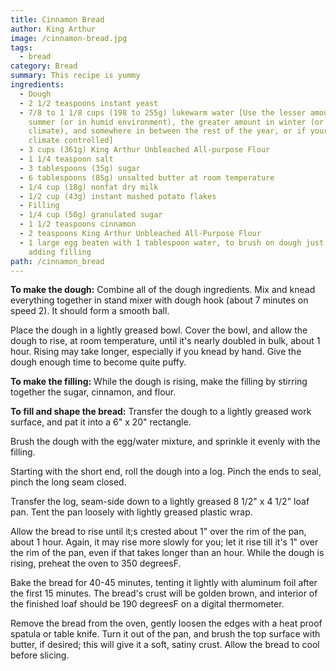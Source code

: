```yaml
---
title: Cinnamon Bread
author: King Arthur
image: /cinnamon-bread.jpg
tags:
  - bread
category: Bread
summary: This recipe is yummy
ingredients:
  - Dough
  - 2 1/2 teaspoons instant yeast
  - 7/8 to 1 1/8 cups (198 to 255g) lukewarm water [Use the lesser amount in
    summer (or in humid environment), the greater amount in winter (or a dry
    climate), and somewhere in between the rest of the year, or if your house is
    climate controlled]
  - 3 cups (361g) King Arthur Unbleached All-purpose Flour
  - 1 1/4 teaspoon salt
  - 3 tablespoons (35g) sugar
  - 6 tablespoons (85g) unsalted butter at room temperature
  - 1/4 cup (18g) nonfat dry milk
  - 1/2 cup (43g) instant mashed potato flakes
  - Filling
  - 1/4 cup (50g) granulated sugar
  - 1 1/2 teaspoons cinnamon
  - 2 teaspoons King Arthur Unbleached All-Purpose Flour
  - 1 large egg beaten with 1 tablespoon water, to brush on dough just before
    adding filling
path: /cinnamon_bread
---
```

**To make the dough:**  Combine all of the dough ingredients.  Mix and knead everything together in stand mixer with dough hook (about 7 minutes on speed 2).  It should form a smooth ball.

Place the dough in a lightly greased bowl.  Cover the bowl, and allow the dough to rise, at room temperature, until it's nearly doubled in bulk, about 1 hour.  Rising may take longer, especially if you knead by hand.  Give the dough enough time to become quite puffy.

**To make the filling:**  While the dough is rising, make the filling by stirring together the sugar, cinnamon, and flour.

**To fill and shape the bread:**  Transfer the dough to a lightly greased work surface, and pat it into a 6" x 20" rectangle.

Brush the dough with the egg/water mixture, and sprinkle it evenly with the filling.

Starting with the short end, roll the dough into a log.  Pinch the ends to seal, pinch the long seam closed.

Transfer the log, seam-side down to a lightly greased 8 1/2" x 4 1/2" loaf pan.  Tent the pan loosely with lightly greased plastic wrap.

Allow the bread to rise until it;s crested about 1" over the rim of the pan, about 1 hour.  Again, it may rise more slowly for you; let it rise till it's 1" over the rim of the pan, even if that takes longer than an hour.  While the dough is rising, preheat the oven to 350 degreesF.

Bake the bread for 40-45 minutes, tenting it lightly with aluminum foil after the first 15 minutes.  The bread's crust will be golden brown, and interior of the finished loaf should be 190 degreesF on a digital thermometer.

Remove the bread from the oven, gently loosen the edges with a heat proof spatula or table knife.  Turn it out of the pan, and brush the top surface with butter, if desired; this will give it a soft, satiny crust.  Allow the bread to cool before slicing.
